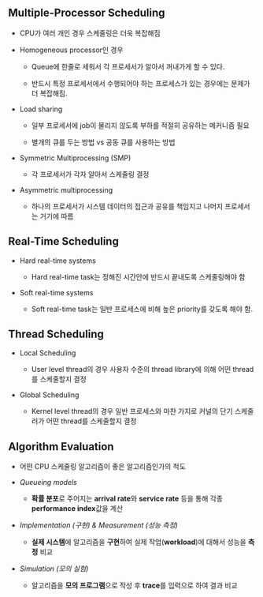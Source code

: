## Multiple-Processor Scheduling

- CPU가 여러 개인 경우 스케줄링은 더욱 복잡해짐

- Homogeneous processor인 경우

  - Queue에 한줄로 세워서 각 프로세서가 알아서 꺼내가게 할 수 있다.

  - 반드시 특정 프로세서에서 수행되어야 하는 프로세스가 있는 경우에는 문제가 더 복잡해짐.

- Load sharing

  - 일부 프로세서에 job이 물리지 않도록 부하를 적절히 공유하는 메커니즘 필요

  - 별개의 큐를 두는 방법 vs 공동 큐를 사용하는 방법

- Symmetric Multiprocessing (SMP)

  - 각 프로세서가 각자 알아서 스케줄링 결정

- Asymmetric multiprocessing

  - 하나의 프로세서가 시스템 데이터의 접근과 공유를 책임지고 나머지 프로세서는 거기에 따름

## Real-Time Scheduling

- Hard real-time systems

  - Hard real-time task는 정해진 시간안에 반드시 끝내도록 스케줄링해야 함

- Soft real-time systems

  - Soft real-time task는 일반 프로세스에 비해 높은 priority를 갖도록 해야 함.

## Thread Scheduling

- Local Scheduling

  - User level thread의 경우 사용자 수준의 thread library에 의해 어떤 thread를 스케줄할지 결정

- Global Scheduling

  - Kernel level thread의 경우 일반 프로세스와 마찬 가지로 커널의 단기 스케줄러가 어떤 thread를 스케줄할지 결정

## Algorithm Evaluation

- 어떤 CPU 스케줄링 알고리즘이 좋은 알고리즘인가의 척도

- _Queueing models_

  - **확률 분포**로 주어지는 **arrival rate**와 **service rate** 등을 통해 각종 **performance index**값을 계산

- _Implementation (구현) & Measurement (성능 측정)_

  - **실제 시스템**에 알고리즘을 **구현**하여 실제 작업(**workload**)에 대해서 성능을 **측정** 비교

- _Simulation (모의 실험)_
  - 알고리즘을 **모의 프로그램**으로 작성 후 **trace**를 입력으로 하여 결과 비교
